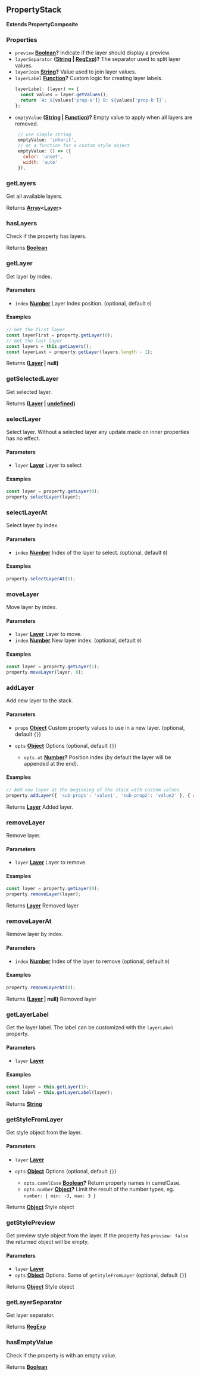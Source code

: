 <!-- Generated by documentation.js. Update this documentation by updating the source code. -->

## PropertyStack

**Extends PropertyComposite**

[Layer]: layer.html

### Properties

- `preview` **[Boolean][1]?** Indicate if the layer should display a preview.
- `layerSeparator` **([String][2] | [RegExp][3])?** The separator used to split layer values.
- `layerJoin` **[String][2]?** Value used to join layer values.
- `layerLabel` **[Function][4]?** Custom logic for creating layer labels.
  ```js
  layerLabel: (layer) => {
    const values = layer.getValues();
    return `A: ${values['prop-a']} B: ${values['prop-b']}`;
  };
  ```
- `emptyValue` **([String][2] | [Function][4])?** Empty value to apply when all layers are removed.
  ```js
   // use simple string
   emptyValue: 'inherit',
   // or a function for a custom style object
   emptyValue: () => ({
     color: 'unset',
     width: 'auto'
   }),
  ```

### getLayers

Get all available layers.

Returns **[Array][5]<[Layer]>**&#x20;

### hasLayers

Check if the property has layers.

Returns **[Boolean][1]**&#x20;

### getLayer

Get layer by index.

#### Parameters

- `index` **[Number][6]** Layer index position. (optional, default `0`)

#### Examples

```javascript
// Get the first layer
const layerFirst = property.getLayer(0);
// Get the last layer
const layers = this.getLayers();
const layerLast = property.getLayer(layers.length - 1);
```

Returns **([Layer] | null)**&#x20;

### getSelectedLayer

Get selected layer.

Returns **([Layer] | [undefined][7])**&#x20;

### selectLayer

Select layer.
Without a selected layer any update made on inner properties has no effect.

#### Parameters

- `layer` **[Layer]** Layer to select

#### Examples

```javascript
const layer = property.getLayer(0);
property.selectLayer(layer);
```

### selectLayerAt

Select layer by index.

#### Parameters

- `index` **[Number][6]** Index of the layer to select. (optional, default `0`)

#### Examples

```javascript
property.selectLayerAt(1);
```

### moveLayer

Move layer by index.

#### Parameters

- `layer` **[Layer]** Layer to move.
- `index` **[Number][6]** New layer index. (optional, default `0`)

#### Examples

```javascript
const layer = property.getLayer(1);
property.moveLayer(layer, 0);
```

### addLayer

Add new layer to the stack.

#### Parameters

- `props` **[Object][8]** Custom property values to use in a new layer. (optional, default `{}`)
- `opts` **[Object][8]** Options (optional, default `{}`)

  - `opts.at` **[Number][6]?** Position index (by default the layer will be appended at the end).

#### Examples

```javascript
// Add new layer at the beginning of the stack with custom values
property.addLayer({ 'sub-prop1': 'value1', 'sub-prop2': 'value2' }, { at: 0 });
```

Returns **[Layer]** Added layer.

### removeLayer

Remove layer.

#### Parameters

- `layer` **[Layer]** Layer to remove.

#### Examples

```javascript
const layer = property.getLayer(0);
property.removeLayer(layer);
```

Returns **[Layer]** Removed layer

### removeLayerAt

Remove layer by index.

#### Parameters

- `index` **[Number][6]** Index of the layer to remove (optional, default `0`)

#### Examples

```javascript
property.removeLayerAt(0);
```

Returns **([Layer] | null)** Removed layer

### getLayerLabel

Get the layer label. The label can be customized with the `layerLabel` property.

#### Parameters

- `layer` **[Layer]**&#x20;

#### Examples

```javascript
const layer = this.getLayer(1);
const label = this.getLayerLabel(layer);
```

Returns **[String][2]**&#x20;

### getStyleFromLayer

Get style object from the layer.

#### Parameters

- `layer` **[Layer]**&#x20;
- `opts` **[Object][8]** Options (optional, default `{}`)

  - `opts.camelCase` **[Boolean][1]?** Return property names in camelCase.
  - `opts.number` **[Object][8]?** Limit the result of the number types, eg. `number: { min: -3, max: 3 }`

Returns **[Object][8]** Style object

### getStylePreview

Get preview style object from the layer.
If the property has `preview: false` the returned object will be empty.

#### Parameters

- `layer` **[Layer]**&#x20;
- `opts` **[Object][8]** Options. Same of `getStyleFromLayer` (optional, default `{}`)

Returns **[Object][8]** Style object

### getLayerSeparator

Get layer separator.

Returns **[RegExp][3]**&#x20;

### hasEmptyValue

Check if the property is with an empty value.

Returns **[Boolean][1]**&#x20;

[1]: https://developer.mozilla.org/docs/Web/JavaScript/Reference/Global_Objects/Boolean
[2]: https://developer.mozilla.org/docs/Web/JavaScript/Reference/Global_Objects/String
[3]: https://developer.mozilla.org/docs/Web/JavaScript/Reference/Global_Objects/RegExp
[4]: https://developer.mozilla.org/docs/Web/JavaScript/Reference/Statements/function
[5]: https://developer.mozilla.org/docs/Web/JavaScript/Reference/Global_Objects/Array
[6]: https://developer.mozilla.org/docs/Web/JavaScript/Reference/Global_Objects/Number
[7]: https://developer.mozilla.org/docs/Web/JavaScript/Reference/Global_Objects/undefined
[8]: https://developer.mozilla.org/docs/Web/JavaScript/Reference/Global_Objects/Object
